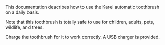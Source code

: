 This documentation describes how to use the Karel automatic toothbrush on a daily basis.

Note that this toothbrush is totally safe to use for children, adults, pets, wildlife, and trees.

Charge the toothbrush for it to work correctly. A USB charger is provided.